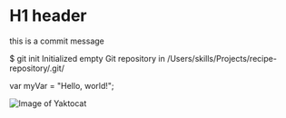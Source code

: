 # H1 header
this is a commit message

$ git init
Initialized empty Git repository in /Users/skills/Projects/recipe-repository/.git/

var myVar = "Hello, world!";

![Image of Yaktocat](https://octodex.github.com/images/yaktocat.png)

